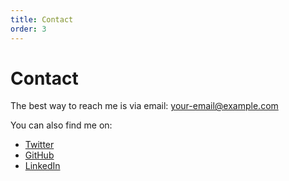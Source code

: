 ```yaml
---
title: Contact
order: 3
---
```


# Contact

The best way to reach me is via email: [your-email@example.com](mailto:your-email@example.com)

You can also find me on:
- [Twitter](https://twitter.com/yourusername)
- [GitHub](https://github.com/yourusername)
- [LinkedIn](https://linkedin.com/in/yourusername)
